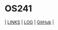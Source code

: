 # OS241


| [LINKS](https://nabiilahputri13.github.io/os241/LINKS/)        | [LOG](https://nabiilahputri13.github.io/os241/mylog.txt)           | [GitHub](https://github.com/nabiilahputri13/os241)  |
